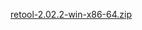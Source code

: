 [retool-2.02.2-win-x86-64.zip](https://unexpectedpanda.github.io/files/retool-2.02.2-win-x86-64.zip)